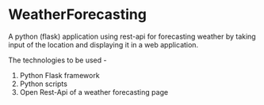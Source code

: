 # WeatherForecasting
A python (flask) application using rest-api for forecasting weather by taking input of the location and displaying it in a web application.

The technologies to be used - 
1. Python Flask framework
2. Python scripts
3. Open Rest-Api of a weather forecasting page
